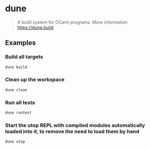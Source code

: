 # dune

> A build system for OCaml programs. More information: <https://dune.build>.

## Examples

### Build all targets

```bash
dune build
```

### Clean up the workspace

```bash
dune clean
```

### Run all tests

```bash
dune runtest
```

### Start the utop REPL with compiled modules automatically loaded into it, to remove the need to load them by hand

```bash
dune utop
```
